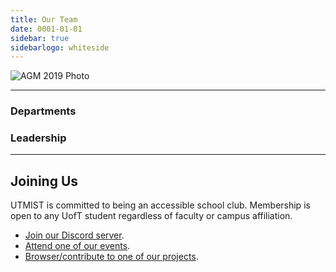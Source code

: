 ```yaml
---
title: Our Team
date: 0001-01-01
sidebar: true
sidebarlogo: whiteside
---
```


![AGM 2019 Photo](/images/agm2019exec.png)

---

### **Departments**

### **Leadership**

---

## **Joining Us**

UTMIST is committed to being an accessible school club. Membership is open to any UofT student regardless of faculty or campus affiliation.

- [Join our Discord server](https://discord.gg/).
- [Attend one of our events](../../events).
- [Browser/contribute to one of our projects](../../projects).
